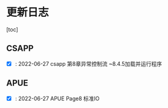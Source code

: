 # 更新日志

[toc]

## CSAPP

- [x] : 2022-06-27 csapp 第8章异常控制流 ~8.4.5加载并运行程序

## APUE

- [x] : 2022-06-27 APUE Page8 标准IO